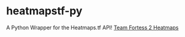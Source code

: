 heatmapstf-py
=============

A Python Wrapper for the Heatmaps.tf API!
[Team Fortess 2 Heatmaps](http://heatmaps.tf)
